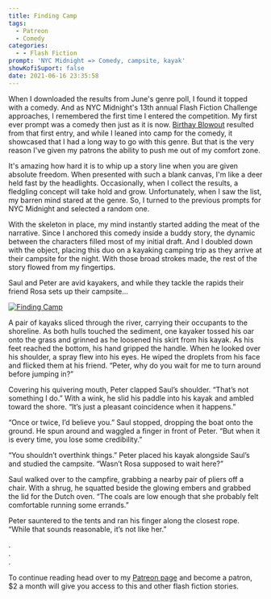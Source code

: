 ```yaml
---
title: Finding Camp
tags:
  - Patreon
  - Comedy
categories:
  - - Flash Fiction
prompt: 'NYC Midnight => Comedy, campsite, kayak'
showKofiSuport: false
date: 2021-06-16 23:35:58
---
```


When I downloaded the results from June's genre poll, I found it topped with a comedy. And as NYC Midnight's 13th annual Flash Fiction Challenge approaches, I remembered the first time I entered the competition. My first ever prompt was a comedy then just as it is now. [Birthay Blowout](/archives/2019/09/09/birthday-blowout/) resulted from that first entry, and while I leaned into camp for the comedy, it showcased that I had a long way to go with this genre. But that is the very reason I've given my patrons the ability to push me out of my comfort zone.<!-- more -->
 
It's amazing how hard it is to whip up a story line when you are given absolute freedom. When presented with such a blank canvas, I'm like a deer held fast by the headlights. Occasionally, when I collect the results, a fledgling concept will take hold and grow. Unfortunately, when I saw the list, my barren mind stared at the genre. So, I turned to the previous prompts for NYC Midnight and selected a random one.
 
With the skeleton in place, my mind instantly started adding the meat of the narrative. Since I anchored this comedy inside a buddy story, the dynamic between the characters filled most of my initial draft. And I doubled down with the object, placing this duo on a kayaking camping trip as they arrive at their campsite for the night. With those broad strokes made, the rest of the story flowed from my fingertips.
 
 
Saul and Peter are avid kayakers, and while they tackle the rapids their friend Rosa sets up their campsite...

<div class="center">

[![Finding Camp](/images/patreon-flash-fiction/2021/finding-camp.png "Finding Camp")](https://www.patreon.com/posts/52595793)

</div>

A pair of kayaks sliced through the river, carrying their occupants to the shoreline. As both hulls touched the sediment, one kayaker tossed his oar onto the grass and grinned as he loosened his skirt from his kayak. As his feet reached the bottom, his hand gripped the handle. When he looked over his shoulder, a spray flew into his eyes. He wiped the droplets from his face and flicked them at his friend. “Peter, why do you wait for me to turn around before jumping in?” 

Covering his quivering mouth, Peter clapped Saul’s shoulder. “That’s not something I do.” With a wink, he slid his paddle into his kayak and ambled toward the shore. “It’s just a pleasant coincidence when it happens.” 

“Once or twice, I’d believe you.” Saul stopped, dropping the boat onto the ground. He spun around and waggled a finger in front of Peter. “But when it is every time, you lose some credibility.” 

“You shouldn’t overthink things.” Peter placed his kayak alongside Saul’s and studied the campsite. “Wasn’t Rosa supposed to wait here?” 

Saul walked over to the campfire, grabbing a nearby pair of pliers off a chair. With a shrug, he squatted beside the glowing embers and grabbed the lid for the Dutch oven. “The coals are low enough that she probably felt comfortable running some errands.” 

Peter sauntered to the tents and ran his finger along the closest rope. “While that sounds reasonable, it’s not like her.” 

<div class="center story-ellipses">

.</br>
.</br>
.</br>

</div>

<div>

To continue reading head over to my [Patreon page](https://www.patreon.com/posts/52595793) and become a patron, $2 a month will give you access to this and other flash fiction stories.

</div>